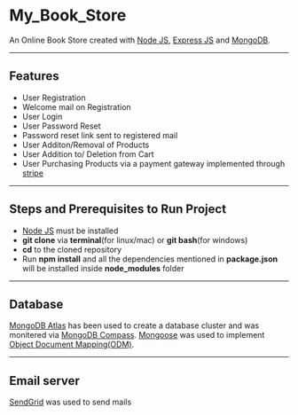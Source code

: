 # My_Book_Store

An Online Book Store created with [Node JS](https://nodejs.org/en/docs), [Express JS](https://expressjs.com/) and [MongoDB](https://docs.mongodb.com/).

<hr>

## Features

<ul>
	<li>User Registration</li>
	<li>Welcome mail on Registration</li>
	<li>User Login</li>
	<li>User Password Reset</li>
	<li>Password reset link sent to registered mail</li>
	<li>User Additon/Removal of Products</li>
	<li>User Addition to/ Deletion from Cart</li>
	<li>User Purchasing Products via a payment gateway implemented through <a href="https://stripe.com/">stripe</a></li>
</ul>

<hr>

## Steps and Prerequisites to Run Project

<ul>
	<li><a href="https://nodejs.org/en/docs/">Node JS</a> must be installed</li>
	<li><b>git clone</b> via <b>terminal</b>(for linux/mac) or <b>git bash</b>(for windows)</li>
	<li><b>cd</b> to the cloned repository</li>
	<li>Run <b>npm install</b> and all the dependencies mentioned in <b>package.json</b> will be installed inside <b>node_modules</b> folder</li>
</ul>

<hr>

## Database

[MongoDB Atlas](https://www.mongodb.com/cloud/atlas/lp/general/try?jmp=search&utm_source=google&utm_campaign=gs_apac_india_search_brand_atlas_desktop&utm_term=mongodb%20atlas&utm_device=c&utm_network=g&utm_medium=cpc_paid_search&utm_matchtype=e&utm_cid=6501677905&utm_asagid=80628974280&utm_adid=382247561728&gclid=EAIaIQobChMIp6n7g7GR5QIVSyUrCh30lws3EAAYASAAEgLRe_D_BwE) has been used to create a database cluster and was monitered via [MongoDB Compass](https://www.mongodb.com/products/compass). [Mongoose](https://mongoosejs.com/) was used to implement [Object Document Mapping(ODM)](https://www.quora.com/What-is-Object-Document-Mapping).

<hr>

## Email server

[SendGrid](https://sendgrid.com/) was used to send mails